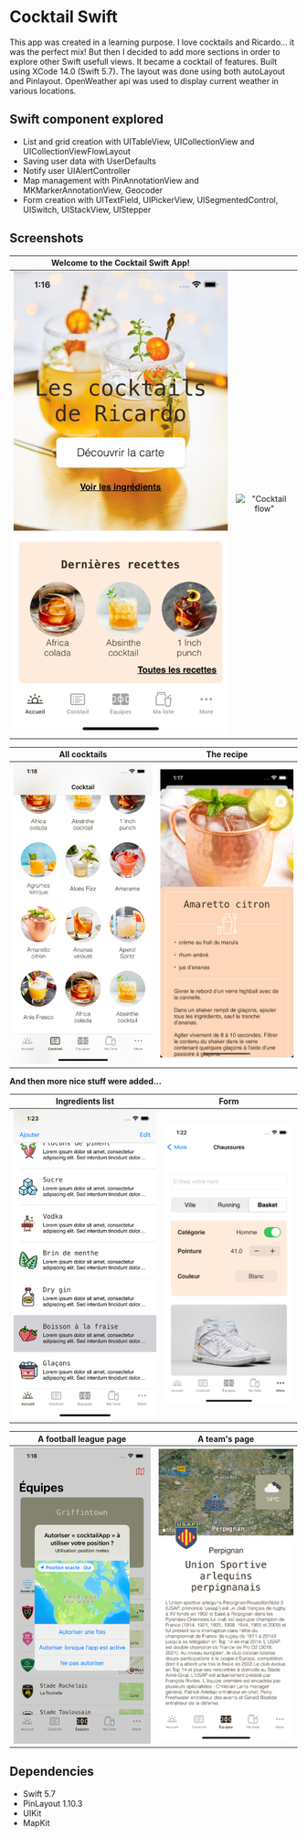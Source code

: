 # Cocktail Swift

This app was created in a learning purpose. I love cocktails and Ricardo... it was the perfect mix! But then I decided to add more sections in order to explore other Swift usefull views. It became a cocktail of features. Built using XCode 14.0 (Swift 5.7). The layout was done using both autoLayout and Pinlayout. OpenWeather api was used to display current weather in various locations.

## Swift component explored

* List and grid creation with UITableView, UICollectionView and UICollectionViewFlowLayout
* Saving user data with UserDefaults
* Notify user UIAlertController
* Map management with PinAnnotationView and MKMarkerAnnotationView, Geocoder
* Form creation with UITextField, UIPickerView, UISegmentedControl, UISwitch, UIStackView, UIStepper


## Screenshots

| **Welcome to the Cocktail Swift App!**  |  |
| :---:  | :---: |
| !["Home"](https://github.com/amchampoux/cocktail-swift/blob/main/docs/home.png) | !["Cocktail flow"](https://github.com/amchampoux/cocktail-swift/blob/main/docs/cocktail_flow.gif)  |

| **All cocktails**  | **The recipe**  |
| :---:  | :---: |
| !["All"](https://github.com/amchampoux/cocktail-swift/blob/main/docs/cocktails_all.png) | !["Recipe"](https://github.com/amchampoux/cocktail-swift/blob/main/docs/cocktail.png)  |

**And then more nice stuff were added...**

| **Ingredients list**  | **Form**  |
| :---:  | :---: |
| !["List"](https://github.com/amchampoux/cocktail-swift/blob/main/docs/list.png) | !["Form"](https://github.com/amchampoux/cocktail-swift/blob/main/docs/form.png)  |

| **A football league page**  | **A team's page**  |
| :---:  | :---: |
| !["Teams"](https://github.com/amchampoux/cocktail-swift/blob/main/docs/teams_all.png) | !["Team"](https://github.com/amchampoux/cocktail-swift/blob/main/docs/team.png)  |


## Dependencies

* Swift 5.7
* PinLayout 1.10.3
* UIKit
* MapKit

